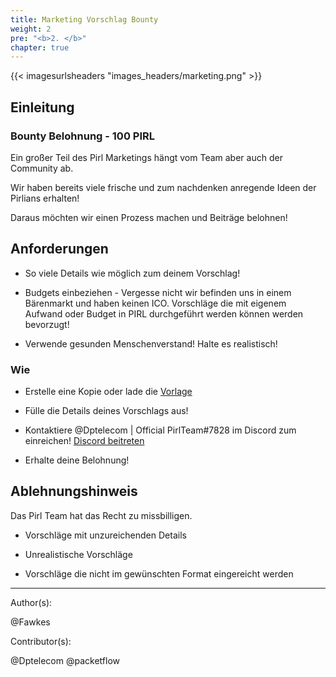 ```yaml
---
title: Marketing Vorschlag Bounty
weight: 2
pre: "<b>2. </b>"
chapter: true
---
```


{{< imagesurlsheaders "images_headers/marketing.png" >}}

## Einleitung

### Bounty Belohnung - 100 PIRL

Ein großer Teil des Pirl Marketings hängt vom Team aber auch der Community ab.

Wir haben bereits viele frische und zum nachdenken anregende Ideen der Pirlians erhalten!

Daraus möchten wir einen Prozess machen und Beiträge belohnen!

## Anforderungen

- So viele Details wie möglich zum deinem Vorschlag!

- Budgets einbeziehen - Vergesse nicht wir befinden uns in einem Bärenmarkt und haben keinen ICO. Vorschläge die mit eigenem Aufwand oder Budget in PIRL durchgeführt werden können werden bevorzugt!

- Verwende gesunden Menschenverstand! Halte es realistisch!

### Wie

- Erstelle eine Kopie oder lade die [Vorlage](https://docs.google.com/document/d/1LVEAML2oLC2eHee72cmlZ1T-yTH56anE6WBncbOd4kw/edit?usp=sharing)

- Fülle die Details deines Vorschlags aus!

- Kontaktiere @Dptelecom | Official PirlTeam#7828 im Discord zum einreichen! [Discord beitreten](https://discord.gg/3WXkUt9)

- Erhalte deine Belohnung!

## Ablehnungshinweis

Das Pirl Team hat das Recht zu missbilligen.

- Vorschläge mit unzureichenden Details

- Unrealistische Vorschläge

- Vorschläge die nicht im gewünschten Format eingereicht werden

---
Author(s):  

@Fawkes

Contributor(s):  

@Dptelecom
@packetflow
